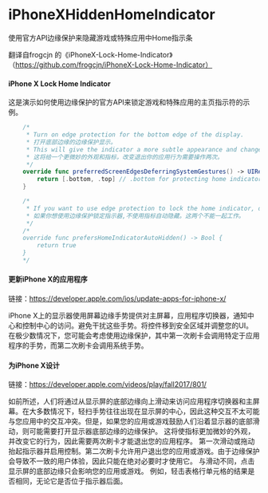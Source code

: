# iPhoneXHiddenHomeIndicator
使用官方API边缘保护来隐藏游戏或特殊应用中Home指示条

翻译自frogcjn 的《iPhoneX-Lock-Home-Indicator》（https://github.com/frogcjn/iPhoneX-Lock-Home-Indicator）

#### iPhone X Lock Home Indicator
这是演示如何使用边缘保护的官方API来锁定游戏和特殊应用的主页指示符的示例。

```Swift
    /*
     * Turn on edge protection for the bottom edge of the display.
     * 打开底部边缘的边缘保护显示。
     * This will give the indicator a more subtle appearance and change it's behavior so that two swipes are required to exit your app.
     * 这将给一个更微妙的外观和指标，改变退出你的应用行为需要操作两次。
     */
    override func preferredScreenEdgesDeferringSystemGestures() -> UIRectEdge {
        return [.bottom, .top] // .bottom for protecting home indicator, .top for protecting control center
    }

    /*
     * If you want to use edge protection to lock the home indicator, do not use home indicator auto-hiding.These two do not work together.
     * 如果你想使用边缘保护锁定指示器,不使用指标自动隐藏。这两个不能一起工作。
     */
    /*
    override func prefersHomeIndicatorAutoHidden() -> Bool {
        return true
    }
    */
```

#### 更新iPhone X的应用程序
链接：https://developer.apple.com/ios/update-apps-for-iphone-x/

iPhone X上的显示器使用屏幕边缘手势提供对主屏幕，应用程序切换器，通知中心和控制中心的访问。避免干扰这些手势。将控件移到安全区域并调整您的UI。在极少数情况下，您可能会考虑使用边缘保护，其中第一次刷卡会调用特定于应用程序的手势，而第二次刷卡会调用系统手势。

#### 为iPhone X设计
链接：https://developer.apple.com/videos/play/fall2017/801/

如前所述，人们将通过从显示屏的底部边缘向上滑动来访问应用程序切换器和主屏幕。在大多数情况下，轻扫手势往往出现在显示屏的中心，因此这种交互不太可能与您应用中的交互冲突。但是，如果您的应用或游戏鼓励人们沿着显示器的底部滑动，则可能需要打开显示器底部边缘的边缘保护。
这将使指标更加微妙的外观，并改变它的行为，因此需要两次刷卡才能退出您的应用程序。
第一次滑动或拖动抬起指示器并启用控制。第二次刷卡允许用户退出您的应用或游戏。由于边缘保护会导致不一致的用户体验，因此只能在绝对必要时才使用它。
与滑动不同，点击显示屏的底部边缘只会影响您的应用或游戏。
例如，轻击表格行单元格的结果是否相同，无论它是否位于指示器后面。

